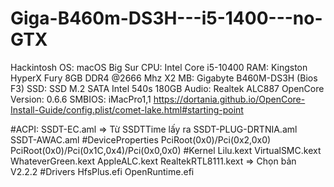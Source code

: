 # Giga-B460m-DS3H---i5-1400---no-GTX

Hackintosh
OS: macOS Big Sur
CPU: Intel Core i5-10400
RAM: Kingston HyperX Fury 8GB DDR4 @2666 Mhz X2
MB: Gigabyte B460M-DS3H (Bios F3)
SSD: SSD M.2 SATA Intel 540s 180GB
Audio: Realtek ALC887
OpenCore Version: 0.6.6
SMBIOS: iMacPro1,1
https://dortania.github.io/OpenCore-Install-Guide/config.plist/comet-lake.html#starting-point

#ACPI: SSDT-EC.aml => Từ SSDTTime lấy ra SSDT-PLUG-DRTNIA.aml SSDT-AWAC.aml
#DeviceProperties PciRoot(0x0)/Pci(0x2,0x0) PciRoot(0x0)/Pci(0x1C,0x4)/Pci(0x0,0x0)
#Kernel Lilu.kext VirtualSMC.kext WhateverGreen.kext AppleALC.kext RealtekRTL8111.kext => Chọn bản V2.2.2
#Drivers HfsPlus.efi OpenRuntime.efi
